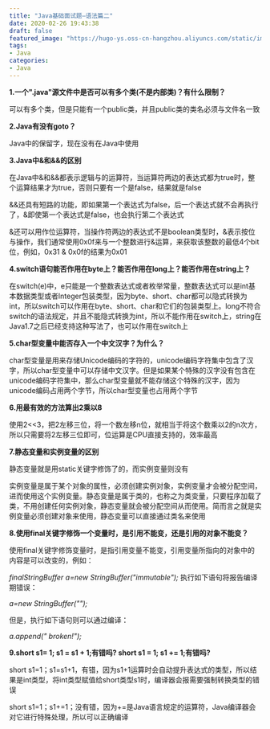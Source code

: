 ```yaml
---
title: "Java基础面试题—语法篇二"
date: 2020-02-26 19:43:38
draft: false
featured_image: "https://hugo-ys.oss-cn-hangzhou.aliyuncs.com/static/img/java.png"
tags:
- Java
categories: 
- Java
---
```

**1.一个".java"源文件中是否可以有多个类(不是内部类)？有什么限制？**

可以有多个类，但是只能有一个public类，并且public类的类名必须与文件名一致

**2.Java有没有goto？**

Java中的保留字，现在没有在Java中使用

**3.Java中&和&&的区别**

在Java中&和&&都表示逻辑与的运算符，当运算符两边的表达式都为true时，整个运算结果才为true，否则只要有一个是false，结果就是false

&&还具有短路的功能，即如果第一个表达式为false，后一个表达式就不会再执行了，&即使第一个表达式是false，也会执行第二个表达式

&还可以用作位运算符，当操作符两边的表达式不是boolean类型时，&表示按位与操作，我们通常使用0x0f来与一个整数进行&运算，来获取该整数的最低4个bit位，例如，0x31 & 0x0f的结果为0x01

**4.switch语句能否作用在byte上？能否作用在long上？能否作用在string上？**

在switch(e)中，e只能是一个整数表达式或者枚举常量，整数表达式可以是int基本数据类型或者Integer包装类型，因为byte、short、char都可以隐式转换为int，所以switch可以作用在byte、short、char和它们的包装类型上。long不符合switch的语法规定，并且不能隐式转换为int，所以不能作用在switch上，string在Java1.7之后已经支持这种写法了，也可以作用在switch上

**5.char型变量中能否存入一个中文汉字？为什么？**

char型变量是用来存储Unicode编码的字符的，unicode编码字符集中包含了汉字，所以char型变量中可以存储中文汉字。但是如果某个特殊的汉字没有包含在unicode编码字符集中，那么char型变量就不能存储这个特殊的汉字，因为unicode编码占用两个字节，所以char型变量也占用两个字节

**6.用最有效的方法算出2乘以8**

使用2<<3，把2左移三位，将一个数左移n位，就相当于将这个数乘以2的n次方，所以只需要将2左移三位即可，位运算是CPU直接支持的，效率最高

**7.静态变量和实例变量的区别**

静态变量就是用static关键字修饰了的，而实例变量则没有

实例变量是属于某个对象的属性，必须创建实例对象，实例变量才会被分配空间，进而使用这个实例变量。静态变量是属于类的，也称之为类变量，只要程序加载了类，不用创建任何实例对象，静态变量就会被分配空间从而使用。简而言之就是实例变量必须创建对象来使用，静态变量可以直接通过类名来使用

**8.使用final关键字修饰一个变量时，是引用不能变，还是引用的对象不能变？**

使用final关键字修饰变量时，是指引用变量不能变，引用变量所指向的对象中的内容是可以改变的，例如：

*finalStringBuffer a=new StringBuffer("immutable");*
执行如下语句将报告编译期错误：

*a=new StringBuffer("");*

但是，执行如下语句则可以通过编译：

*a.append(" broken!");*

**9.short s1= 1; s1 = s1 + 1;有错吗? short s1 = 1; s1 += 1;有错吗?**

short s1=1；s1=s1+1，有错，因为s1+1运算时会自动提升表达式的类型，所以结果是int类型，将int类型赋值给short类型s1时，编译器会报需要强制转换类型的错误

short s1=1；s1+=1；没有错，因为+=是Java语言规定的运算符，Java编译器会对它进行特殊处理，所以可以正确编译
